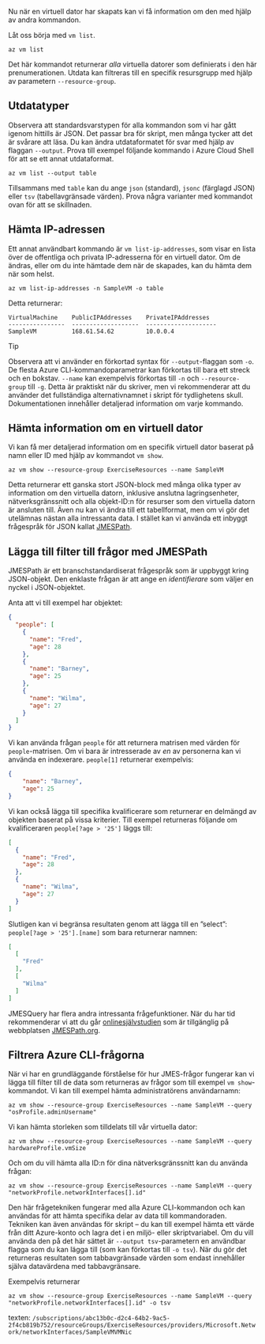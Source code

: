 Nu när en virtuell dator har skapats kan vi få information om den med hjälp av andra kommandon.

Låt oss börja med `vm list`.

```azurecli
az vm list
```

Det här kommandot returnerar _alla_ virtuella datorer som definierats i den här prenumerationen. Utdata kan filtreras till en specifik resursgrupp med hjälp av parametern `--resource-group`. 

## <a name="output-types"></a>Utdatatyper
Observera att standardsvarstypen för alla kommandon som vi har gått igenom hittills är JSON. Det passar bra för skript, men många tycker att det är svårare att läsa. Du kan ändra utdataformatet för svar med hjälp av flaggan `--output`. Prova till exempel följande kommando i Azure Cloud Shell för att se ett annat utdataformat.

```azurecli
az vm list --output table
```

Tillsammans med `table` kan du ange `json` (standard), `jsonc` (färglagd JSON) eller `tsv` (tabellavgränsade värden). Prova några varianter med kommandot ovan för att se skillnaden.

## <a name="getting-the-ip-address"></a>Hämta IP-adressen

Ett annat användbart kommando är `vm list-ip-addresses`, som visar en lista över de offentliga och privata IP-adresserna för en virtuell dator. Om de ändras, eller om du inte hämtade dem när de skapades, kan du hämta dem när som helst.

```azurecli
az vm list-ip-addresses -n SampleVM -o table
```

Detta returnerar:

```
VirtualMachine    PublicIPAddresses    PrivateIPAddresses
----------------  -------------------  --------------------
SampleVM          168.61.54.62         10.0.0.4
```

> [!TIP]
> Observera att vi använder en förkortad syntax för `--output`-flaggan som `-o`. De flesta Azure CLI-kommandoparametrar kan förkortas till bara ett streck och en bokstav. `--name` kan exempelvis förkortas till `-n` och `--resource-group` till `-g`. Detta är praktiskt när du skriver, men vi rekommenderar att du använder det fullständiga alternativnamnet i skript för tydlighetens skull. Dokumentationen innehåller detaljerad information om varje kommando.

## <a name="getting-vm-details"></a>Hämta information om en virtuell dator

Vi kan få mer detaljerad information om en specifik virtuell dator baserat på namn eller ID med hjälp av kommandot `vm show`.

```azurecli
az vm show --resource-group ExerciseResources --name SampleVM
```

Detta returnerar ett ganska stort JSON-block med många olika typer av information om den virtuella datorn, inklusive anslutna lagringsenheter, nätverksgränssnitt och alla objekt-ID:n för resurser som den virtuella datorn är ansluten till. Även nu kan vi ändra till ett tabellformat, men om vi gör det utelämnas nästan alla intressanta data. I stället kan vi använda ett inbyggt frågespråk för JSON kallat [JMESPath](http://jmespath.org/).

## <a name="adding-filters-to-queries-with-jmespath"></a>Lägga till filter till frågor med JMESPath

JMESPath är ett branschstandardiserat frågespråk som är uppbyggt kring JSON-objekt. Den enklaste frågan är att ange en _identifierare_ som väljer en nyckel i JSON-objektet.

Anta att vi till exempel har objektet:

```json
{
  "people": [
    {
      "name": "Fred",
      "age": 28
    },
    {
      "name": "Barney",
      "age": 25
    },
    {
      "name": "Wilma",
      "age": 27
    }
  ]
}
```

Vi kan använda frågan `people` för att returnera matrisen med värden för `people`-matrisen. Om vi bara är intresserade av _en_ av personerna kan vi använda en indexerare. `people[1]` returnerar exempelvis:

```json
{
    "name": "Barney",
    "age": 25
}
```

Vi kan också lägga till specifika kvalificerare som returnerar en delmängd av objekten baserat på vissa kriterier. Till exempel returneras följande om kvalificeraren `people[?age > '25']` läggs till:

```json
[
  {
    "name": "Fred",
    "age": 28
  },
  {
    "name": "Wilma",
    "age": 27
  }
]
```

Slutligen kan vi begränsa resultaten genom att lägga till en ”select”: `people[?age > '25'].[name]` som bara returnerar namnen:

```json
[
  [
    "Fred"
  ],
  [
    "Wilma"
  ]
]
```

JMESQuery har flera andra intressanta frågefunktioner. När du har tid rekommenderar vi att du går [onlinesjälvstudien](http://jmespath.org/tutorial.html) som är tillgänglig på webbplatsen [JMESPath.org](http://jmespath.org/).

## <a name="filtering-our-azure-cli-queries"></a>Filtrera Azure CLI-frågorna

När vi har en grundläggande förståelse för hur JMES-frågor fungerar kan vi lägga till filter till de data som returneras av frågor som till exempel `vm show`-kommandot. Vi kan till exempel hämta administratörens användarnamn:

```azurecli
az vm show --resource-group ExerciseResources --name SampleVM --query "osProfile.adminUsername"
```

Vi kan hämta storleken som tilldelats till vår virtuella dator:

```azurecli
az vm show --resource-group ExerciseResources --name SampleVM --query hardwareProfile.vmSize
```

Och om du vill hämta alla ID:n för dina nätverksgränssnitt kan du använda frågan:

```azurecli
az vm show --resource-group ExerciseResources --name SampleVM --query "networkProfile.networkInterfaces[].id"
```

Den här frågetekniken fungerar med alla Azure CLI-kommandon och kan användas för att hämta specifika delar av data till kommandoraden. Tekniken kan även användas för skript – du kan till exempel hämta ett värde från ditt Azure-konto och lagra det i en miljö- eller skriptvariabel. Om du vill använda den på det här sättet är `--output tsv`-parametern en användbar flagga som du kan lägga till (som kan förkortas till `-o tsv`). När du gör det returneras resultaten som tabbavgränsade värden som endast innehåller själva datavärdena med tabbavgränsare.

Exempelvis returnerar

```azurecli
az vm show --resource-group ExerciseResources --name SampleVM --query "networkProfile.networkInterfaces[].id" -o tsv
```

texten: `/subscriptions/abc13b0c-d2c4-64b2-9ac5-2f4cb819b752/resourceGroups/ExerciseResources/providers/Microsoft.Network/networkInterfaces/SampleVMVMNic`
